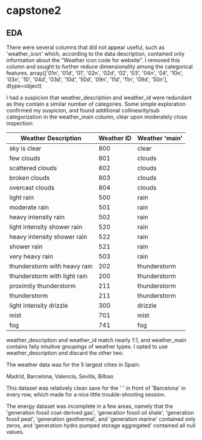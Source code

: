 # capstone2

## EDA
There were several columns that did not appear useful, such as 'weather_icon' which, according to the data description, contained only information about the "Weather icon code for website".  I removed this column and sought to further reduce dimensionality among the categorical features.
array(['01n', '01d', '01', '02n', '02d', '02', '03', '04n', '04', '10n',
       '03n', '10', '04d', '03d', '10d', '50d', '09n', '11d', '11n',
       '09d', '50n'], dtype=object)


I had a suspicion that weather_description and weather_id were redundant as they contain a similar number of categories.  Some simple exploration confirmed my suspicion, and found additional collinearity/sub categorization in the weather_main column, clear upon moderately close inspection:


| Weather Description          | Weather ID | Weather 'main' |
|------------------------------|------------|----------------|
| sky is clear                 | 800        | clear          |
| few clouds                   | 801        | clouds         |
| scattered clouds             | 802        | clouds         |
| broken clouds                | 803        | clouds         |
| overcast clouds              | 804        | clouds         |
| light rain                   | 500        | rain           |
| moderate rain                | 501        | rain           |
| heavy intensity rain         | 502        | rain           |
| light intensity shower rain  | 520        | rain           |
| heavy intensity shower rain  | 522        | rain           |
| shower rain                  | 521        | rain           |
| very heavy rain              | 503        | rain           |
| thunderstorm with heavy rain | 202        | thunderstorm   |
| thunderstorm with light rain |  200       | thunderstorm   |
| proximity thunderstorm       | 211        | thunderstorm   |
| thunderstorm                 | 211        | thunderstorm   |
| light intensity drizzle      | 300        | drizzle        |
| mist                         | 701        | mist           |
| fog                          | 741        | fog            |

weather_description and weather_id match nearly 1:1, and weather_main contains faily intuitive groupings of weather types.  I opted to use weather_description and discard the other two.


The weather data was for the 5 largest cities in Spain:

Madrid, Barcelona, Valencia, Sevilla, Bilbao

This dataset was relatively clean save for the ' ' in front of 'Barcelona' in every row, which made for a nice little trouble-shooting session.


The energy dataset was incomplete in a few areas, namely that the 'generation fossil coal-derived gas', 'generation fossil oil shale', 'generation fossil peat', 'generation geothermal', and 'generation marine' contained only zeros, and 'generation hydro pumped storage aggregated' contained all null values. 